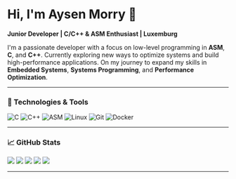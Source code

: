 # Hi, I'm Aysen Morry 👋  
**Junior Developer | C/C++ & ASM Enthusiast | Luxemburg**

I'm a passionate developer with a focus on low-level programming in **ASM**, **C**, and **C++**. Currently exploring new ways to optimize systems and build high-performance applications. On my journey to expand my skills in **Embedded Systems**, **Systems Programming**, and **Performance Optimization**.

---

### 🧰 Technologies & Tools

![C](https://img.shields.io/badge/C-99+-blue?style=flat&logo=c)
![C++](https://img.shields.io/badge/C%2B%2B-17+-blue?style=flat&logo=cplusplus)
![ASM](https://img.shields.io/badge/ASM-x86%2F64+-green?style=flat&logo=code)
![Linux](https://img.shields.io/badge/Linux-5.0+-red?style=flat&logo=linux)
![Git](https://img.shields.io/badge/Git-2.29+-orange?style=flat&logo=git)
![Docker](https://img.shields.io/badge/Docker-20+-blue?style=flat&logo=docker)

---

### 📈 GitHub Stats

![](https://github-profile-summary-cards.vercel.app/api/cards/profile-details?username=brgew1&theme=solarized_dark)
![](https://github-profile-summary-cards.vercel.app/api/cards/most-commit-language?username=brgew1&theme=solarized_dark)
![](https://github-profile-summary-cards.vercel.app/api/cards/repos-per-language?username=brgew1&theme=solarized_dark)
![](https://github-profile-summary-cards.vercel.app/api/cards/stats?username=brgew1&theme=solarized_dark)
![](https://github-profile-summary-cards.vercel.app/api/cards/productive-time?username=brgew1&theme=solarized_dark)

---
